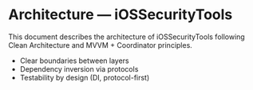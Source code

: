 # Architecture — iOSSecurityTools

This document describes the architecture of iOSSecurityTools following Clean Architecture and MVVM + Coordinator principles.



- Clear boundaries between layers
- Dependency inversion via protocols
- Testability by design (DI, protocol-first)
